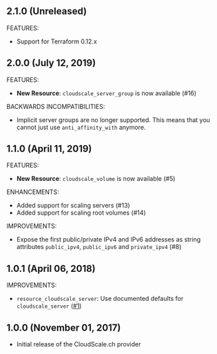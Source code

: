 ## 2.1.0 (Unreleased)

FEATURES:

* Support for Terraform 0.12.x

## 2.0.0 (July 12, 2019)

FEATURES:

* **New Resource**: `cloudscale_server_group` is now available (#16)

BACKWARDS INCOMPATIBILITIES:

* Implicit server groups are no longer supported. This means that you cannot
  just use `anti_affinity_with` anymore.

## 1.1.0 (April 11, 2019)

FEATURES:

* **New Resource**: `cloudscale_volume` is now available (#5)

ENHANCEMENTS:
* Added support for scaling servers (#13)
* Added support for scaling root volumes (#14)

IMPROVEMENTS:

* Expose the first public/private IPv4 and IPv6 addresses as string attributes `public_ipv4`,
  `public_ipv6` and `private_ipv4` (#8)

## 1.0.1 (April 06, 2018)


IMPROVEMENTS:

* `resource_cloudscale_server`: Use documented defaults for `cloudscale_server` ([#1](https://github.com/terraform-providers/terraform-provider-aws/issues/1))

## 1.0.0 (November 01, 2017)

* Initial release of the CloudScale.ch provider
